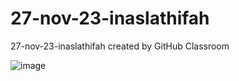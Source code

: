 # 27-nov-23-inaslathifah
27-nov-23-inaslathifah created by GitHub Classroom

![image](https://github.com/revou-fundamental-course/27-nov-23-inaslathifah/assets/118790447/3ee60af2-6915-4775-8c61-cc90116da438)

